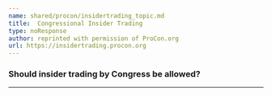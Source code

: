 ```yaml
---
name: shared/procon/insidertrading_topic.md
title:  Congressional Insider Trading 
type: noResponse
author: reprinted with permission of ProCon.org
url: https://insidertrading.procon.org 
---
```


###  Should insider trading by Congress be allowed?

---

